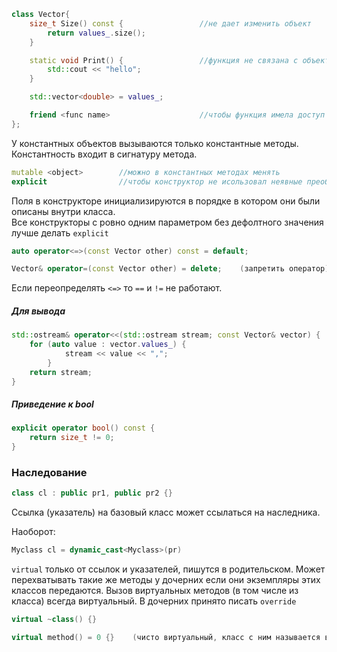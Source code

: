 ```cpp
class Vector{
	size_t Size() const {                 //не дает изменить объект
		return values_.size();
	}

	static void Print() {                 //функция не связана с объектами класса
		std::cout << "hello";
	}

	std::vector<double> = values_;

	friend <func name>                    //чтобы функция имела доступ к объектам класса
};
```


У константных объектов вызываются только константные методы. Константность входит в сигнатуру метода.

```cpp
mutable <object>        //можно в константных методах менять
explicit                //чтобы конструктор не исользовал неявные преобразования
```

Поля в конструкторе инициализируются в порядке в котором они были описаны внутри класса.  
Все конструкторы с ровно одним параметром без дефолтного значения лучше делать `explicit`

```cpp
auto operator<=>(const Vector other) const = default; 

Vector& operator=(const Vector other) = delete;    (запретить оператор)
```
Если переопределять `<=>` то `==` и `!=` не работают.

##### Для вывода
```cpp
std::ostream& operator<<(std::ostream stream; const Vector& vector) {
	for (auto value : vector.values_) {
			stream << value << ",";
		}
	return stream;
}
```

##### Приведение к bool
```cpp
explicit operator bool() const {
	return size_t != 0;
}
```

### Наследование
```cpp
class cl : public pr1, public pr2 {}
```
Ссылка (указатель) на базовый класс может ссылаться на наследника.

Наоборот:
```cpp
Myclass cl = dynamic_cast<Myclass>(pr)
```

`virtual` только от ссылок и указателей, пишутся в родительском. 
Может перехватывать такие же методы у дочерних если они экземпляры этих классов передаются. 
Вызов виртуальных методов (в том числе из класса) всегда виртуальный. В дочерних принято писать `override`
```cpp
virtual ~class() {}

virtual method() = 0 {}    (чисто виртуальный, класс с ним называется виртуаьным)
```
